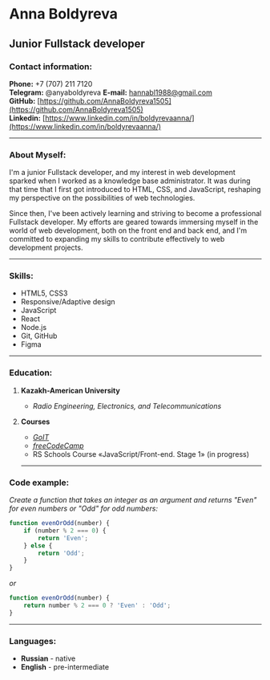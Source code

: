# Anna Boldyreva
## Junior Fullstack developer

### Contact information:

**Phone:**  +7 (707) 211 7120  
**Telegram:**  @anyaboldyreva
**E-mail:**  hannabl1988@gmail.com <br>
**GitHub:** [https://github.com/AnnaBoldyreva1505](https://github.com/AnnaBoldyreva1505)<br>
**Linkedin:** [https://www.linkedin.com/in/boldyrevaanna/](https://www.linkedin.com/in/boldyrevaanna/)

---

### About Myself:
I'm a junior Fullstack developer, and my interest in web development sparked when I worked as a knowledge base administrator. It was during that time that I first got introduced to HTML, CSS, and JavaScript, reshaping my perspective on the possibilities of web technologies.

Since then, I've been actively learning and striving to become a professional Fullstack developer. My efforts are geared towards immersing myself in the world of web development, both on the front end and back end, and I'm committed to expanding my skills to contribute effectively to web development projects.

---

### Skills:
- HTML5, CSS3 
- Responsive/Adaptive design
- JavaScript
- React
- Node.js
- Git, GitHub
- Figma

---

### Education:
1. **Kazakh-American University**
    - _Radio Engineering, Electronics, and Telecommunications_
2. **Courses**
   - _[GoIT](https://www.edu.goit.global/)_
   - _[freeCodeCamp](https://www.freecodecamp.org/)_
   - RS Schools Course «JavaScript/Front-end. Stage 1» (in progress)

   ---

### Code example:
_Create a function that takes an integer as an argument and returns
"Even" for even numbers or "Odd" for odd numbers:_
```javascript
function evenOrOdd(number) {
	if (number % 2 === 0) {
		return 'Even';
	} else {
		return 'Odd';
	}
}
```
_or_
```javascript
function evenOrOdd(number) {
	return number % 2 === 0 ? 'Even' : 'Odd';
}
```

---

### Languages:

-   **Russian**  - native
-   **English**  - pre-intermediate